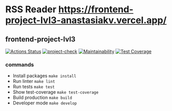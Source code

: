# RSS Reader https://frontend-project-lvl3-anastasiakv.vercel.app/

## frontend-project-lvl3

[![Actions Status](https://github.com/AnastasiaKv/frontend-project-lvl3/workflows/hexlet-check/badge.svg)](https://github.com/AnastasiaKv/frontend-project-lvl3/actions)
[![project-check](https://github.com/AnastasiaKv/frontend-project-lvl3/actions/workflows/project-check.yml/badge.svg)](https://github.com/AnastasiaKv/frontend-project-lvl3/actions/workflows/project-check.yml)
[![Maintainability](https://api.codeclimate.com/v1/badges/13dad78249715ca8fd4e/maintainability)](https://codeclimate.com/github/AnastasiaKv/frontend-project-lvl3/maintainability)
[![Test Coverage](https://api.codeclimate.com/v1/badges/13dad78249715ca8fd4e/test_coverage)](https://codeclimate.com/github/AnastasiaKv/frontend-project-lvl3/test_coverage)

### commands

- Install packages `make install`
- Run linter `make lint`
- Run tests `make test`
- Show test-coverage `make test-coverage`
- Build production `make build`
- Developer mode `make develop`
